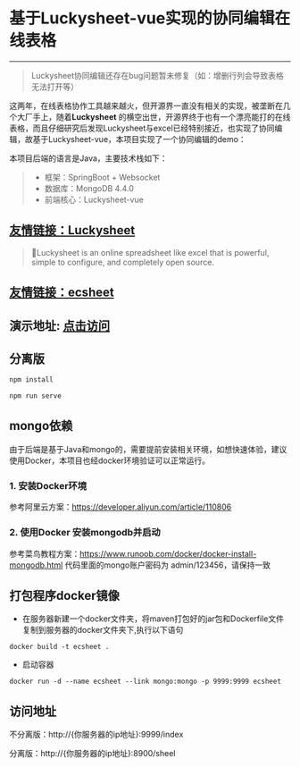 # 基于Luckysheet-vue实现的协同编辑在线表格

------

> Luckysheet协同编辑还存在bug问题暂未修复（如：增删行列会导致表格无法打开等）

这两年，在线表格协作工具越来越火，但开源界一直没有相关的实现，被垄断在几个大厂手上，随着**Luckysheet** 的横空出世，开源界终于也有一个漂亮能打的在线表格，而且仔细研究后发现Luckysheet与excel已经特别接近，也实现了协同编辑，故基于Luckysheet-vue，本项目实现了一个协同编辑的demo：

本项目后端的语言是Java，主要技术栈如下：

> * 框架：SpringBoot + Websocket
> * 数据库：MongoDB 4.4.0
> * 前端核心：Luckysheet-vue


## [友情链接：Luckysheet](https://github.com/mengshukeji/Luckysheet)

> 🚀Luckysheet is an online spreadsheet like excel that is powerful, simple to configure, and completely open source.

## [友情链接：ecsheet](https://github.com/DilemmaVi/ecsheet)



## 演示地址: [点击访问](http://mars.free.idcfengye.com/index)



## 分离版

```bash
npm install
```

```bash
npm run serve
```




## mongo依赖

由于后端是基于Java和mongo的，需要提前安装相关环境，如想快速体验，建议使用Docker，本项目也经docker环境验证可以正常运行。

### 1. 安装Docker环境

参考阿里云方案：https://developer.aliyun.com/article/110806

### 2. 使用Docker 安装mongodb并启动

参考菜鸟教程方案：https://www.runoob.com/docker/docker-install-mongodb.html
代码里面的mongo账户密码为 admin/123456，请保持一致



## 打包程序docker镜像

* 在服务器新建一个docker文件夹，将maven打包好的jar包和Dockerfile文件复制到服务器的docker文件夹下,执行以下语句

```shell
docker build -t ecsheet .
```
* 启动容器
```shell
docker run -d --name ecsheet --link mongo:mongo -p 9999:9999 ecsheet
```



##  访问地址

不分离版：http://{你服务器的ip地址}:9999/index

分离版：http://{你服务器的ip地址}:8900/sheel